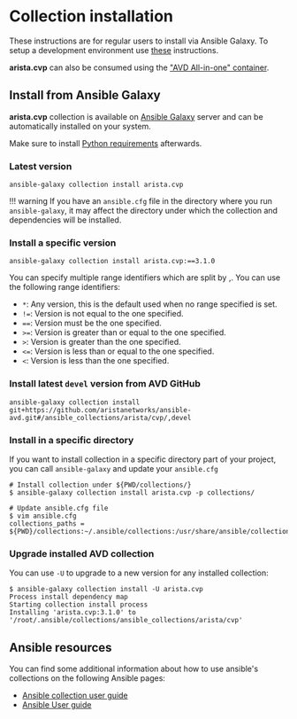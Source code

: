 <!--
  ~ Copyright (c) 2023-2025 Arista Networks, Inc.
  ~ Use of this source code is governed by the Apache License 2.0
  ~ that can be found in the LICENSE file.
  -->

# Collection installation

These instructions are for regular users to install via Ansible Galaxy. To setup a development environment use [these](https://avd.arista.com/devel/docs/contribution/overview.html) instructions.

**arista.cvp** can also be consumed using the ["AVD All-in-one" container](https://github.com/arista-netdevops-community/avd-all-in-one-container).

## Install from Ansible Galaxy

**arista.cvp** collection is available on [Ansible Galaxy](https://galaxy.ansible.com/arista/cvp) server and can be automatically installed on your system.

Make sure to install [Python requirements](requirements.md#additional-python-libraries-required) afterwards.

### Latest version

```shell
ansible-galaxy collection install arista.cvp
```

!!! warning
    If you have an `ansible.cfg` file in the directory where you run `ansible-galaxy`, it may affect the directory under which the collection and dependencies will be installed.

### Install a specific version

```shell
ansible-galaxy collection install arista.cvp:==3.1.0
```

You can specify multiple range identifiers which are split by ,. You can use the following range identifiers:

- `*`: Any version, this is the default used when no range specified is set.
- `!=`: Version is not equal to the one specified.
- `==`: Version must be the one specified.
- `>=`: Version is greater than or equal to the one specified.
- `>`: Version is greater than the one specified.
- `<=`: Version is less than or equal to the one specified.
- `<`: Version is less than the one specified.

### Install latest `devel` version from AVD GitHub

```shell
ansible-galaxy collection install git+https://github.com/aristanetworks/ansible-avd.git#/ansible_collections/arista/cvp/,devel
```

### Install in a specific directory

If you want to install collection in a specific directory part of your project, you can call `ansible-galaxy` and update your `ansible.cfg`

```shell
# Install collection under ${PWD/collections/}
$ ansible-galaxy collection install arista.cvp -p collections/

# Update ansible.cfg file
$ vim ansible.cfg
collections_paths = ${PWD}/collections:~/.ansible/collections:/usr/share/ansible/collections
```

### Upgrade installed AVD collection

You can use `-U` to upgrade to a new version for any installed collection:

```shell
$ ansible-galaxy collection install -U arista.cvp
Process install dependency map
Starting collection install process
Installing 'arista.cvp:3.1.0' to '/root/.ansible/collections/ansible_collections/arista/cvp'
```

## Ansible resources

You can find some additional information about how to use ansible's collections on the following Ansible pages:

- [Ansible collection user guide](https://docs.ansible.com/ansible/latest/user_guide/collections_using.html)
- [Ansible User guide](https://docs.ansible.com/ansible/latest/user_guide/index.html)
